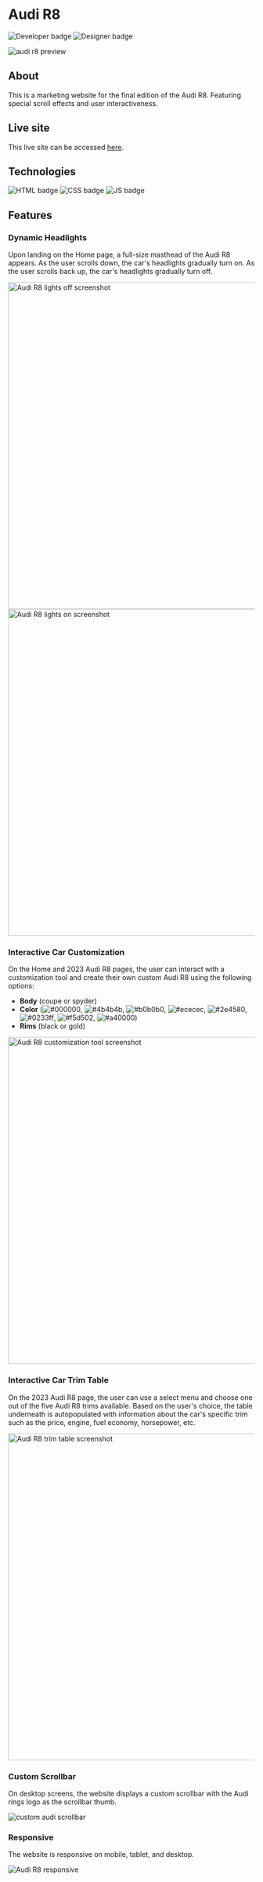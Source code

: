 # Audi R8
<picture>
  <img alt="Developer badge" src="https://img.shields.io/badge/Developer-Mich--L5-eb1e26?logo=github&logoColor=white">
</picture>
<picture>
  <img alt="Designer badge" src="https://img.shields.io/badge/Designer-Mich--L5-e6e6e6?logo=github&logoColor=white">
</picture>

![audi r8 preview](https://github.com/user-attachments/assets/6659e879-ca5b-4aac-b059-32b15235b317)


## About
This is a marketing website for the final edition of the Audi R8. Featuring special scroll effects and user interactiveness.

## Live site
This live site can be accessed [here](https://michalaforest-audi-r8.netlify.app/).

## Technologies
<picture>
  <img alt="HTML badge" src="https://img.shields.io/badge/HTML-dc022a">
</picture>
<picture>
  <img alt="CSS badge" src="https://img.shields.io/badge/CSS-e2e2e2">
</picture>
<picture>
  <img alt="JS badge" src="https://img.shields.io/badge/JavaScript-565656">
</picture>

## Features

### Dynamic Headlights
Upon landing on the Home page, a full-size masthead of the Audi R8 appears. As the user scrolls down, the car's headlights gradually turn on. As the user scrolls back up, the car's headlights gradually turn off.

<img width="666" alt="Audi R8 lights off screenshot" src="https://github.com/user-attachments/assets/7d3fe4ec-f70a-4a77-ad77-9df19bb0fa34" />
<img width="666" alt="Audi R8 lights on screenshot" src="https://github.com/user-attachments/assets/347a9bb3-804f-49de-879e-0bacee3838f1" />


### Interactive Car Customization
On the Home and 2023 Audi R8 pages, the user can interact with a customization tool and create their own custom Audi R8 using the following options:
* **Body** (coupe or spyder)
* **Color** (![#000000](https://placehold.co/15x15/000000/000000.png), ![#4b4b4b](https://placehold.co/15x15/4b4b4b/4b4b4b.png), ![#b0b0b0](https://placehold.co/15x15/b0b0b0/b0b0b0.png), ![#ececec](https://placehold.co/15x15/ececec/ececec.png), ![#2e4580](https://placehold.co/15x15/2e4580/2e4580.png), ![#0233ff](https://placehold.co/15x15/0233ff/0233ff.png), ![#f5d502](https://placehold.co/15x15/f5d502/f5d502.png), ![#a40000](https://placehold.co/15x15/a40000/a40000.png))
* **Rims** (black or gold)

<img width="666" alt="Audi R8 customization tool screenshot" src="https://github.com/user-attachments/assets/1bc42e66-7870-4bc5-a923-00f4e17960bb" />


### Interactive Car Trim Table 
On the 2023 Audi R8 page, the user can use a select menu and choose one out of the five Audi R8 trims available. Based on the user's choice, the table underneath is autopopulated with information about the car's specific trim such as the price, engine, fuel economy, horsepower, etc.

<img width="666" alt="Audi R8 trim table screenshot" src="https://github.com/user-attachments/assets/55930d83-0b60-47ff-b87f-e705f127046b" />


### Custom Scrollbar
On desktop screens, the website displays a custom scrollbar with the Audi rings logo as the scrollbar thumb.

![custom audi scrollbar](https://github.com/user-attachments/assets/98a0894f-fe4a-40b7-a6fd-29cc57173b29)



### Responsive
The website is responsive on mobile, tablet, and desktop.

![Audi R8 responsive](https://github.com/user-attachments/assets/07dc8929-3568-465f-8c72-05ce58bbdf1d)

